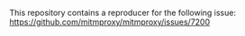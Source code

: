 This repository contains a reproducer for the following issue: https://github.com/mitmproxy/mitmproxy/issues/7200